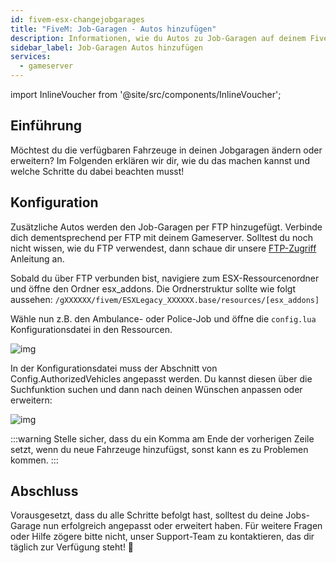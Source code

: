 ```yaml
---
id: fivem-esx-changejobgarages
title: "FiveM: Job-Garagen - Autos hinzufügen"
description: Informationen, wie du Autos zu Job-Garagen auf deinem FiveM Server mit ESX von ZAP-Hosting hinzufügen kannst - ZAP-Hosting.com Dokumentation
sidebar_label: Job-Garagen Autos hinzufügen
services:
  - gameserver
---
```


import InlineVoucher from '@site/src/components/InlineVoucher';



## Einführung

Möchtest du die verfügbaren Fahrzeuge in deinen Jobgaragen ändern oder erweitern? Im Folgenden erklären wir dir, wie du das machen kannst und welche Schritte du dabei beachten musst!

<InlineVoucher />



## Konfiguration

Zusätzliche Autos werden den Job-Garagen per FTP hinzugefügt. Verbinde dich dementsprechend per FTP mit deinem Gameserver. Solltest du noch nicht wissen, wie du FTP verwendest, dann schaue dir unsere [FTP-Zugriff](gameserver-ftpaccess.md) Anleitung an. 

Sobald du über FTP verbunden bist, navigiere zum ESX-Ressourcenordner und öffne den Ordner esx_addons. Die Ordnerstruktur sollte wie folgt aussehen: `/gXXXXXX/fivem/ESXLegacy_XXXXXX.base/resources/[esx_addons]`

Wähle nun z.B. den Ambulance- oder Police-Job und öffne die `config.lua` Konfigurationsdatei in den Ressourcen.

![img](https://screensaver01.zap-hosting.com/index.php/s/xQYbzYs2xAkb5fp/preview)

In der Konfigurationsdatei muss der Abschnitt von Config.AuthorizedVehicles angepasst werden. Du kannst diesen über die Suchfunktion suchen und dann nach deinen Wünschen anpassen oder erweitern:

![img](https://screensaver01.zap-hosting.com/index.php/s/eyK7q78aewrpJtx/preview)

:::warning
Stelle sicher, dass du ein Komma am Ende der vorherigen Zeile setzt, wenn du neue Fahrzeuge hinzufügst, sonst kann es zu Problemen kommen.
:::

## Abschluss
Vorausgesetzt, dass du alle Schritte befolgt hast, solltest du deine Jobs-Garage nun erfolgreich angepasst oder erweitert haben. Für weitere Fragen oder Hilfe zögere bitte nicht, unser Support-Team zu kontaktieren, das dir täglich zur Verfügung steht! 🙂

